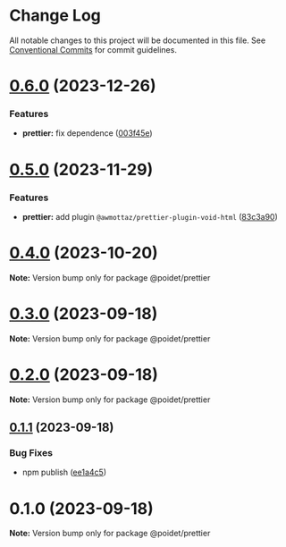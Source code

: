 # Change Log

All notable changes to this project will be documented in this file.
See [Conventional Commits](https://conventionalcommits.org) for commit guidelines.

# [0.6.0](https://github.com/poidet/config/compare/v0.5.0...v0.6.0) (2023-12-26)

### Features

- **prettier:** fix dependence ([003f45e](https://github.com/poidet/config/commit/003f45eb038a9e8525936ae607045ee320c46ebb))

# [0.5.0](https://github.com/poidet/config/compare/v0.4.0...v0.5.0) (2023-11-29)

### Features

- **prettier:** add plugin `@awmottaz/prettier-plugin-void-html` ([83c3a90](https://github.com/poidet/config/commit/83c3a90fc1c096b5bdbb1fd20bf9384f3f02cc69))

# [0.4.0](https://github.com/poidet/config/compare/v0.3.0...v0.4.0) (2023-10-20)

**Note:** Version bump only for package @poidet/prettier

# [0.3.0](https://github.com/poidet/config/compare/v0.2.0...v0.3.0) (2023-09-18)

**Note:** Version bump only for package @poidet/prettier

# [0.2.0](https://github.com/poidet/config/compare/v0.1.3...v0.2.0) (2023-09-18)

**Note:** Version bump only for package @poidet/prettier

## [0.1.1](https://github.com/poidet/config/compare/v0.1.0...v0.1.1) (2023-09-18)

### Bug Fixes

- npm publish ([ee1a4c5](https://github.com/poidet/config/commit/ee1a4c54e9568334d0484337b9ade88c206f4022))

# 0.1.0 (2023-09-18)

**Note:** Version bump only for package @poidet/prettier

